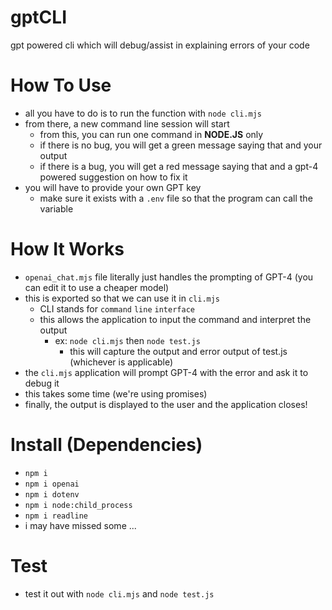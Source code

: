 # gptCLI
gpt powered cli which will debug/assist in explaining errors of your code

# How To Use
- all you have to do is to run the function with `node cli.mjs`
- from there, a new command line session will start
    - from this, you can run one command in **NODE.JS** only
    - if there is no bug, you will get a green message saying that and your output
    - if there is a bug, you will get a red message saying that and a gpt-4 powered suggestion on how to fix it
- you will have to provide your own GPT key
    - make sure it exists with a `.env` file so that the program can call the variable

# How It Works
- `openai_chat.mjs` file literally just handles the prompting of GPT-4 (you can edit it to use a cheaper model)
- this is exported so that we can use it in `cli.mjs`
    - CLI stands for `command` `line` `interface`
    - this allows the application to input the command and interpret the output
        - ex: `node cli.mjs` then `node test.js`
            - this will capture the output and error output of test.js (whichever is applicable)
- the `cli.mjs` application will prompt GPT-4 with the error and ask it to debug it
- this takes some time (we're using promises)
- finally, the output is displayed to the user and the application closes!

# Install (Dependencies)
- `npm i`
- `npm i openai`
- `npm i dotenv`
- `npm i node:child_process`
- `npm i readline`
- i may have missed some ...

# Test
- test it out with `node cli.mjs` and `node test.js`
